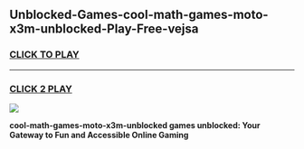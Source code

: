 
## Unblocked-Games-cool-math-games-moto-x3m-unblocked-Play-Free-vejsa
<h3>
<a href="https://premium76.site?title=cool-math-games-moto-x3m-unblocked&ref=20M">CLICK TO PLAY</a></h3>
<hr>

<h3>
<a href="https://premium76.site?title=cool-math-games-moto-x3m-unblocked&ref=20M">CLICK 2 PLAY</a>
  
</h3>

<a href="https://premium76.site?title=cool-math-games-moto-x3m-unblocked&ref=19M"><img src="https://clearcache.store/games.png"></a>


**cool-math-games-moto-x3m-unblocked games unblocked: Your Gateway to Fun and Accessible Online Gaming**
